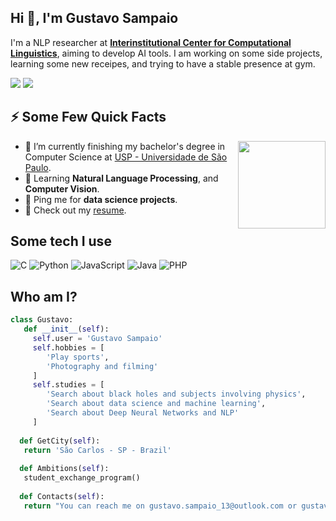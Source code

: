 <h2>Hi 👋, I'm Gustavo Sampaio </h2>
<p>I'm a NLP researcher at <strong><a href="https://sites.google.com/view/nilc-usp/">Interinstitutional Center for Computational Linguistics</a></strong>, aiming to develop AI tools. I am working on some side projects, learning some new receipes, and trying to have a stable presence at gym.</p>
<p><a href="https://www.linkedin.com/in/gussampaio/" target="_blank"><img src="https://img.shields.io/badge/-LinkedIn-%230077B5?style=for-the-badge&logo=linkedin&logoColor=white"></a>
<a href="https://medium.com/@GusSampaio" target="_blanck"> <img src="https://img.shields.io/badge/-Medium-0A0A0A?style=for-the-badge&amp;labelColor=0A0A0A&amp;logo=medium&amp" ></a></p>


<h2>⚡️ Some Few Quick Facts </h2>
<img align="right" src="https://media.giphy.com/media/wpoLqr5FT1sY0/giphy.gif" height=140px/>
<ul>
<li>🔭 I’m currently finishing my bachelor's degree in Computer Science at <a href="https://www5.usp.br">USP - Universidade de São Paulo</a>.</li>
<li>🧐 Learning <strong>Natural Language Processing</strong>, and <strong>Computer Vision</strong>.</li>
<li>💬 Ping me for <strong>data science projects</strong>.</li>
<li>📙 Check out my <a href="https://docs.google.com/document/d/1jAUW74WYdY6qQ577SLrzMJVrR7Fx09l3b651SuR4Ltk/edit?usp=sharing">resume</a>.</li>
</ul>


<h2> Some tech I use </h2>

![C](https://img.shields.io/badge/c-%2300599C.svg?style=for-the-badge&logo=c&logoColor=white)
![Python](https://img.shields.io/badge/python-3670A0?style=for-the-badge&logo=python&logoColor=ffdd54)
![JavaScript](https://img.shields.io/badge/javascript-%23323330.svg?style=for-the-badge&logo=javascript&logoColor=%23F7DF1E)
![Java](https://img.shields.io/badge/Java-ED8B00?style=for-the-badge&logo=java&logoColor=white)
![PHP](https://img.shields.io/badge/PHP-777BB4?style=for-the-badge&logo=php&logoColor=white)

## Who am I?
 ```python
 class Gustavo:
	def __init__(self):
      self.user = 'Gustavo Sampaio'
      self.hobbies = [
         'Play sports',
         'Photography and filming'
      ]
      self.studies = [
         'Search about black holes and subjects involving physics',
         'Search about data science and machine learning',
         'Search about Deep Neural Networks and NLP'
      ]
   
   def GetCity(self):
   	return 'São Carlos - SP - Brazil'
   
   def Ambitions(self):
   	student_exchange_program()
   
   def Contacts(self):
   	return "You can reach me on gustavo.sampaio_13@outlook.com or gustavo.sampaio@usp.br"
 ```
